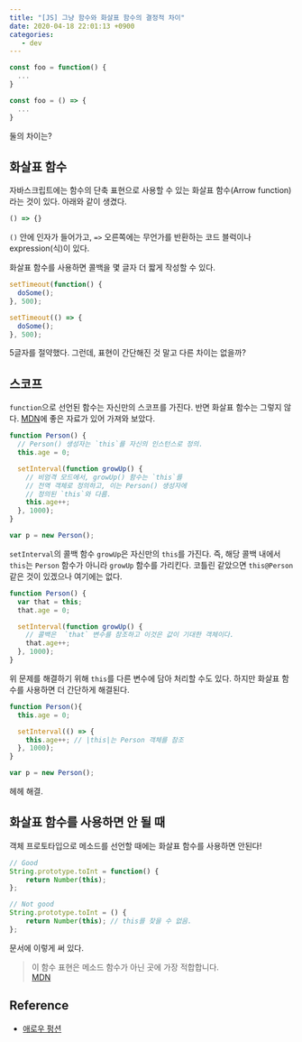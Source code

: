 ```yaml
---
title: "[JS] 그냥 함수와 화살표 함수의 결정적 차이"
date: 2020-04-18 22:01:13 +0900
categories:
   - dev
---
```


~~~js
const foo = function() {
  ...
}
~~~

~~~js
const foo = () => {
  ...
}
~~~

둘의 차이는?

## 화살표 함수

자바스크립트에는 함수의 단축 표현으로 사용할 수 있는 화살표 함수(Arrow function)라는 것이 있다. 아래와 같이 생겼다.

~~~js
() => {}
~~~

`()` 안에 인자가 들어가고, `=>` 오른쪽에는 무언가를 반환하는 코드 블럭이나 expression(식)이 있다.

화살표 함수를 사용하면 콜백을 몇 글자 더 짧게 작성할 수 있다.

~~~js
setTimeout(function() {
  doSome();
}, 500);

setTimeout(() => {
  doSome();
}, 500);
~~~

5글자를 절약했다. 그런데, 표현이 간단해진 것 말고 다른 차이는 없을까?

## 스코프

`function`으로 선언된 함수는 자신만의 스코프를 가진다. 반면 화살표 함수는 그렇지 않다. [MDN](https://developer.mozilla.org/ko/docs/Web/JavaScript/Reference/Functions/애로우_펑션)에 좋은 자료가 있어 가져와 보았다.

~~~js
function Person() {
  // Person() 생성자는 `this`를 자신의 인스턴스로 정의.
  this.age = 0;

  setInterval(function growUp() {
    // 비엄격 모드에서, growUp() 함수는 `this`를
    // 전역 객체로 정의하고, 이는 Person() 생성자에
    // 정의된 `this`와 다름.
    this.age++;
  }, 1000);
}

var p = new Person();
~~~

`setInterval`의 콜백 함수 `growUp`은 자신만의 `this`를 가진다. 즉, 해당 콜백 내에서 `this`는 `Person` 함수가 아니라 `growUp` 함수를 가리킨다. 코틀린 같았으면 `this@Person` 같은 것이 있겠으나 여기에는 없다.

~~~js
function Person() {
  var that = this;  
  that.age = 0;

  setInterval(function growUp() {
    // 콜백은  `that` 변수를 참조하고 이것은 값이 기대한 객체이다.
    that.age++;
  }, 1000);
}
~~~

위 문제를 해결하기 위해 `this`를 다른 변수에 담아 처리할 수도 있다. 하지만 화살표 함수를 사용하면 더 간단하게 해결된다.

~~~js
function Person(){
  this.age = 0;

  setInterval(() => {
    this.age++; // |this|는 Person 객체를 참조
  }, 1000);
}

var p = new Person();
~~~

헤헤 해결.

## 화살표 함수를 사용하면 안 될 때

객체 프로토타입으로 메소드를 선언할 때에는 화살표 함수를 사용하면 안된다!

~~~js
// Good
String.prototype.toInt = function() {
    return Number(this);
};

// Not good
String.prototype.toInt = () {
    return Number(this); // this를 찾을 수 없음.
};
~~~

문서에 이렇게 써 있다.

> 이  함수 표현은 메소드 함수가 아닌 곳에 가장 적합합니다.    
[MDN](https://developer.mozilla.org/ko/docs/Web/JavaScript/Reference/Functions/애로우_펑션)

## Reference

- [애로우 펑션](https://developer.mozilla.org/ko/docs/Web/JavaScript/Reference/Functions/애로우_펑션)
